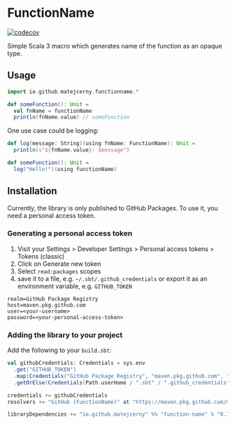 # FunctionName

[![codecov](https://codecov.io/gh/matejcerny/function-name/graph/badge.svg?token=SF6YT4QRVM)](https://codecov.io/gh/matejcerny/function-name)

Simple Scala 3 macro which generates name of the function as an opaque type.

## Usage

```scala 3
import io.github.matejcerny.functionname.*

def someFunction(): Unit =
  val fnName = functionName
  println(fnName.value) // someFunction
```

One use case could be logging:

```scala 3
def log(message: String)(using fnName: FunctionName): Unit =
  println(s"${fnName.value}: $message")

def someFunction(): Unit =
  log("Hello!")(using functionName)
```

## Installation

Currently, the library is only published to GitHub Packages. To use it, you need a personal access token.

### Generating a personal access token

1. Visit your Settings > Developer Settings > Personal access tokens > Tokens (classic)
2. Click on Generate new token
3. Select `read:packages` scopes
4. save it to a file, e.g. `~/.sbt/.github_credentials` or export it as an environment variable, e.g. `GITHUB_TOKEN`

```
realm=GitHub Package Registry
host=maven.pkg.github.com
user=<your-username>
password=<your-personal-access-token>
```

### Adding the library to your project

Add the following to your `build.sbt`:

```scala
val githubCredentials: Credentials = sys.env
  .get("GITHUB_TOKEN")
  .map(Credentials("GitHub Package Registry", "maven.pkg.github.com", "<your-username>", _))
  .getOrElse(Credentials(Path.userHome / ".sbt" / ".github_credentials"))

credentials += githubCredentials
resolvers += "GitHub (FunctionName)" at "https://maven.pkg.github.com/matejcerny/function-name"

libraryDependencies += "io.github.matejcerny" %% "function-name" % "0.1.0"
```
